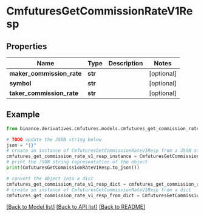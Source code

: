 # CmfuturesGetCommissionRateV1Resp


## Properties

Name | Type | Description | Notes
------------ | ------------- | ------------- | -------------
**maker_commission_rate** | **str** |  | [optional] 
**symbol** | **str** |  | [optional] 
**taker_commission_rate** | **str** |  | [optional] 

## Example

```python
from binance.derivatives.cmfutures.models.cmfutures_get_commission_rate_v1_resp import CmfuturesGetCommissionRateV1Resp

# TODO update the JSON string below
json = "{}"
# create an instance of CmfuturesGetCommissionRateV1Resp from a JSON string
cmfutures_get_commission_rate_v1_resp_instance = CmfuturesGetCommissionRateV1Resp.from_json(json)
# print the JSON string representation of the object
print(CmfuturesGetCommissionRateV1Resp.to_json())

# convert the object into a dict
cmfutures_get_commission_rate_v1_resp_dict = cmfutures_get_commission_rate_v1_resp_instance.to_dict()
# create an instance of CmfuturesGetCommissionRateV1Resp from a dict
cmfutures_get_commission_rate_v1_resp_from_dict = CmfuturesGetCommissionRateV1Resp.from_dict(cmfutures_get_commission_rate_v1_resp_dict)
```
[[Back to Model list]](../README.md#documentation-for-models) [[Back to API list]](../README.md#documentation-for-api-endpoints) [[Back to README]](../README.md)


